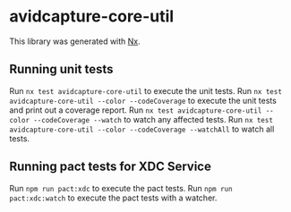 # avidcapture-core-util

This library was generated with [Nx](https://nx.dev).

## Running unit tests

Run `nx test avidcapture-core-util` to execute the unit tests.
Run `nx test avidcapture-core-util --color --codeCoverage` to execute the unit tests and print out a coverage report.
Run `nx test avidcapture-core-util --color --codeCoverage --watch` to watch any affected tests.
Run `nx test avidcapture-core-util --color --codeCoverage --watchAll` to watch all tests.

## Running pact tests for XDC Service

Run `npm run pact:xdc` to execute the pact tests.
Run `npm run pact:xdc:watch` to execute the pact tests with a watcher.

